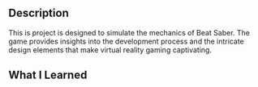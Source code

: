 ## Description

This is project is designed to simulate the mechanics of Beat Saber. The game provides insights into the development process and the intricate design elements that make virtual reality gaming captivating.

## What I Learned
 
